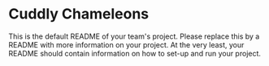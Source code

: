 # Cuddly Chameleons
This is the default README of your team's project. Please replace this by a README with more information on your project. At the very least, your README should contain information on how to set-up and run your project.
